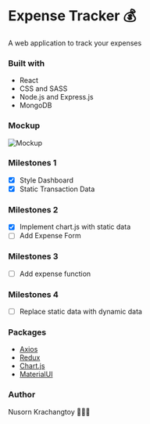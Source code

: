 # Expense Tracker 💰

A web application to track your expenses

### Built with

- React
- CSS and SASS
- Node.js and Express.js
- MongoDB

### Mockup

![Mockup](https://i.imgur.com/1iG5WxZ.png)

### Milestones 1

- [x] Style Dashboard
- [x] Static Transaction Data

### Milestones 2

- [x] Implement chart.js with static data
- [ ] Add Expense Form

### Milestones 3

- [ ] Add expense function

### Milestones 4

- [ ] Replace static data with dynamic data

### Packages

- [Axios](https://www.npmjs.com/package/axios)
- [Redux](https://redux.js.org/)
- [Chart.js](https://www.npmjs.com/package/react-chartjs-2)
- [MaterialUI](https://material-ui.com/)

### Author

Nusorn Krachangtoy 👨🏻‍💻
